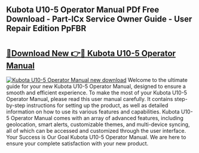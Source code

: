 ## Kubota U10-5 Operator Manual PDf Free Download - Part-lCx Service Owner Guide - User Repair Edition PpFBR

# <h2><a href="http://bc96205.oget.top/?id=Kubota+U10-5+Operator+Manual">🔗Download New 👉🔴 Kubota U10-5 Operator Manual</a></h2>

[![Kubota U10-5 Operator Manual new download](https://i.imgur.com/5g1atiW.png)](http://bc96205.oget.top/?id=Kubota+U10-5+Operator+Manual)
Welcome to the ultimate guide for your new Kubota U10-5 Operator Manual, designed to ensure a smooth and efficient experience. To make the most of your Kubota U10-5 Operator Manual, please read this user manual carefully. It contains step-by-step instructions for setting up the product, as well as detailed information on how to use its various features and capabilities. Kubota U10-5 Operator Manual comes with an array of advanced features, including geolocation, smart alerts, customizable themes, and multi-device syncing, all of which can be accessed and customized through the user interface. Your Success is Our Goal Kubota U10-5 Operator Manual. We are here to ensure your complete satisfaction with your new product.
